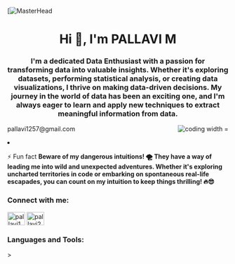 [![MasterHead]("https://www.freepik.com/premium-photo/business-data-financial-figures-visualiser-graphic_19777457.htm#query=data%20analytics%20background&position=30&from_view=keyword&track=ais")
<h1 align="center">Hi 👋, I'm PALLAVI M</h1>
<h3 align="center">I'm a dedicated Data Enthusiast with a passion for transforming data into valuable insights. Whether it's exploring datasets, performing statistical analysis, or creating data visualizations, I thrive on making data-driven decisions. My journey in the world of data has been an exciting one, and I'm always eager to learn and apply new techniques to extract meaningful information from data.</h3>
<image align="right" alt="coding width ="400" src="https%3A%2F%2Fcdnl.iconscout.com%2Flottie%2Fpremium%2Fthumb%2Ffemale-developer-working-on-data-analytics-8636701-6863572.gif&tbnid=cNn1lEneL-LicM&vet=12ahUKEwjQhdmIg6yBAxUdyKACHXOeA2kQMygDegQIARBd..i&imgrefurl=https%3A%2F%2Ficonscout.com%2Flotties%2Fdata-analytics&docid=Ec4zhgkQnsm0kM&w=569&h=424&q=animated%20girl%20data%20analyst%20gif&ved=2ahUKEwjQhdmIg6yBAxUdyKACHXOeA2kQMygDegQIARBd



- 🔭 I’m currently working on **Building a data-driven growth story for potential investors for an E-Commerce startup using advance SQL techniques and various visualisation toolss**

- 🌱 I’m currently learning **Advance SQL,ML,DL**

- 💬 Ask me about **Data tools, open source projects, data analysis topics**

- 📫 How to reach me **pallavi1257@gmail.com**

- ⚡ Fun fact **Beware of my dangerous intuitions! 🌪️ They have a way of leading me into wild and unexpected adventures. Whether it's exploring uncharted territories in code or embarking on spontaneous real-life escapades, you can count on my intuition to keep things thrilling! 🔥😎**

<h3 align="left">Connect with me:</h3>
<p align="left">
<a href="https://www.hackerrank.com/pallavi1257" target="blank"><img align="center" src="https://raw.githubusercontent.com/rahuldkjain/github-profile-readme-generator/master/src/images/icons/Social/hackerrank.svg" alt="pallavi1257" height="30" width="40" /></a>
<a href="https://www.leetcode.com/pallavi2424" target="blank"><img align="center" src="https://raw.githubusercontent.com/rahuldkjain/github-profile-readme-generator/master/src/images/icons/Social/leet-code.svg" alt="pallavi2424" height="30" width="40" /></a>
</p>

<h3 align="left">Languages and Tools:</h3>
>
